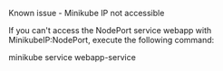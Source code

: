 Known issue - Minikube IP not accessible

If you can't access the NodePort service webapp with MinikubeIP:NodePort, execute the following command:

minikube service webapp-service

